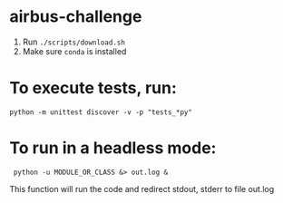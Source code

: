 # airbus-challenge

1. Run ```./scripts/download.sh```
2. Make sure ```conda``` is installed

# To execute tests, run:
```python -m unittest discover -v -p "tests_*py"```

# To run in a headless mode:
``` python -u MODULE_OR_CLASS &> out.log &```

This function will run the code and redirect stdout, stderr to file out.log
